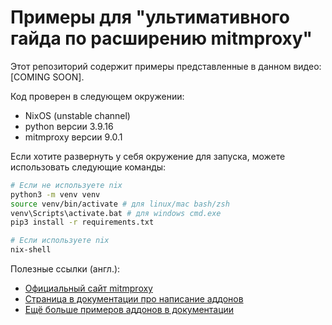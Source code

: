 # Примеры для "ультимативного гайда по расширению mitmproxy"

Этот репозиторий содержит примеры представленные в данном видео: [COMING SOON].

Код проверен в следующем окружении:
* NixOS (unstable channel)
* python версии 3.9.16
* mitmproxy версии 9.0.1

Если хотите развернуть у себя окружение для запуска, можете использовать следующие команды:

```bash
# Если не используете nix
python3 -m venv venv
source venv/bin/activate # для linux/mac bash/zsh
venv\Scripts\activate.bat # для windows cmd.exe
pip3 install -r requirements.txt

# Если используете nix
nix-shell
```

Полезные ссылки (англ.):
* [Официальный сайт mitmproxy](https://mitmproxy.org/)
* [Страница в документации про написание аддонов](https://docs.mitmproxy.org/stable/addons-overview/)
* [Ещё больше примеров аддонов в документации](https://docs.mitmproxy.org/stable/addons-examples/)

